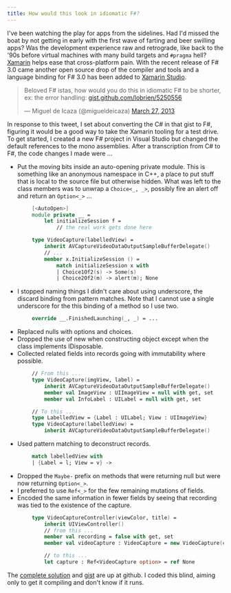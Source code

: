 ```yaml
---
title: How would this look in idiomatic F#?
---
```

I've been watching the play for apps from the sidelines. Had I'd missed the
boat by not getting in early with the first wave of farting and beer swilling
apps? Was the development experience raw and retrograde, like back to the '90s
before virtual machines with many build targets and ```#pragma``` hell?
[Xamarin](http://xamarin.com/) helps ease that cross-platform pain. With the
recent release of F# 3.0 came another open source drop of the compiler and
tools and a language binding for F# 3.0 has been added to [Xamarin
Studio](http://xamarin.com/studio).

<blockquote class="twitter-tweet"><p>Beloved F# istas, how would you do this in
idiomatic F# to be shorter, ex: the error handling: <a
href="https://t.co/bGuDdcyxPV"
title="https://gist.github.com/lobrien/5250556">gist.github.com/lobrien/5250556</a></p>&mdash;
Miguel de Icaza (@migueldeicaza) <a
href="https://twitter.com/migueldeicaza/status/316729282124709889">March 27,
2013</a></blockquote> <script async src="//platform.twitter.com/widgets.js"
charset="utf-8"></script>

In response to this tweet, I set about converting the C# in that gist to F#,
figuring it would be a good way to take the Xamarin tooling for a test drive.
To get started, I created a new F# project in Visual Studio but changed the
default references to the mono assemblies. After a transcription from C# to F#,
the code changes I made were ...

* Put the moving bits inside an auto-opening private module. This is something
  like an anonymous namespace in C++, a place to put stuff that is local to the
  source file but otherwise hidden. What was left to the class members was to
  unwrap a ```Choice<_, _>```, possibly fire an alert off and return an
  ```Option<_>``` ...

```fsharp
        [<AutoOpen>]
        module private __ =
            let initializeSession f =
                // the real work gets done here

        type VideoCapture(labelledView) = 
            inherit AVCaptureVideoDataOutputSampleBufferDelegate()
            // ...
            member x.InitializeSession () =
                match initializeSession x with
                | Choice1Of2(s) -> Some(s)
                | Choice2Of2(m) -> alert(m); None
```

* I stopped naming things I didn't care about using underscore, the discard
  binding from pattern matches. Note that I cannot use a single underscore for
  the this binding of a method so I use two.

```fsharp
        override __.FinishedLaunching(_, _) = ...
```

* Replaced nulls with options and choices.
* Dropped the use of new when constructing object except when the class
  implements IDisposable.
* Collected related fields into records going with immutability where possible.

```fsharp
        // From this ...
        type VideoCapture(imgView, label) = 
            inherit AVCaptureVideoDataOutputSampleBufferDelegate()
            member val ImageView : UIImageView = null with get, set
            member val InfoLabel : UILabel = null with get, set

        // To this ...
        type LabelledView = {Label : UILabel; View : UIImageView}
        type VideoCapture(labelledView) = 
            inherit AVCaptureVideoDataOutputSampleBufferDelegate()
```

* Used pattern matching to deconstruct records.

```fsharp
        match labelledView with
        | {Label = l; View = v} ->
```

* Dropped the `Maybe-` prefix on methods that were returning null but were now
  returning ```Option<_>```.
* I preferred to use ```Ref<_>``` for the few remaining mutations of fields.
* Encoded the same information in fewer fields by seeing that recording was
  tied to the existence of the capture.

```fsharp
        type VideoCaptureController(viewColor, title) =
            inherit UIViewController()
            // from this ...
            member val recording = false with get, set
            member val videoCapture : VideoCapture = new VideoCapture(cv.LabelledView) with get, set

            // to this ...
            let capture : Ref<VideoCapture option> = ref None
```

The [complete solution](https://github.com/philderbeast/XamarinVideoCapture)
and [gist](https://gist.github.com/philderbeast/5253070) are up at github.
I coded this blind, aiming only to get it compiling and don't know if it runs.
